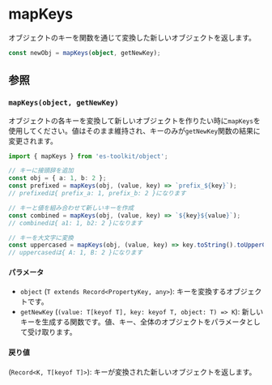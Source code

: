 # mapKeys

オブジェクトのキーを関数を通じて変換した新しいオブジェクトを返します。

```typescript
const newObj = mapKeys(object, getNewKey);
```

## 参照

### `mapKeys(object, getNewKey)`

オブジェクトの各キーを変換して新しいオブジェクトを作りたい時に`mapKeys`を使用してください。値はそのまま維持され、キーのみが`getNewKey`関数の結果に変更されます。

```typescript
import { mapKeys } from 'es-toolkit/object';

// キーに接頭辞を追加
const obj = { a: 1, b: 2 };
const prefixed = mapKeys(obj, (value, key) => `prefix_${key}`);
// prefixedは{ prefix_a: 1, prefix_b: 2 }になります

// キーと値を組み合わせて新しいキーを作成
const combined = mapKeys(obj, (value, key) => `${key}${value}`);
// combinedは{ a1: 1, b2: 2 }になります

// キーを大文字に変換
const uppercased = mapKeys(obj, (value, key) => key.toString().toUpperCase());
// uppercasedは{ A: 1, B: 2 }になります
```

#### パラメータ

- `object` (`T extends Record<PropertyKey, any>`): キーを変換するオブジェクトです。
- `getNewKey` (`(value: T[keyof T], key: keyof T, object: T) => K`): 新しいキーを生成する関数です。値、キー、全体のオブジェクトをパラメータとして受け取ります。

#### 戻り値

(`Record<K, T[keyof T]>`): キーが変換された新しいオブジェクトを返します。
